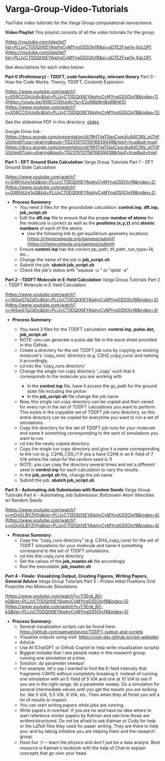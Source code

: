 # Varga-Group-Video-Tutorials

YouTube video tutorials for the Varga Group computational nanoscience.

**Video Playlist** This playlist consists of all the video tutorials for the group:

[https://youtube.com/playlist?list=PLlJvCT0DQtXtEYAiphyCyMYngGS5Olvf8&si=aD7E2Fxw1x-XgLOP](https://youtube.com/playlist?list=PLlJvCT0DQtXtEYAiphyCyMYngGS5Olvf8&si=aD7E2Fxw1x-XgLOP)

See descriptions for each video below:

**Part 0 (Preliminary) - TDDFT, code functionality, relevant theory** Part 0 - How the Code Works: Theory, TDDFT, Coulomb Explosion

[https://www.youtube.com/watch?v=X59CCGhUo6c&list=PLlJvCT0DQtXtEYAiphyCyMYngGS5Olvf8&index=1]([https://youtu.be/X59CCGhUo6c?si=E2uN6b9mBx6BlnK5](https://www.youtube.com/watch?v=X59CCGhUo6c&list=PLlJvCT0DQtXtEYAiphyCyMYngGS5Olvf8&index=1))

See the slideshow PDF in this directory: [slides](coulomb-explosion\code-TDDFT.pdf).

Google Drive link: [https://docs.google.com/presentation/d/19HTjieT0qxCsgcAu84CfAV_ptTHfUIzl/edit?usp=sharing&ouid=115231511215616639438&rtpof=true&sd=true](https://docs.google.com/presentation/d/19HTjieT0qxCsgcAu84CfAV_ptTHfUIzl/edit?usp=sharing&ouid=115231511215616639438&rtpof=true&sd=true)

**Part 1 - DFT Ground State Calculation** Varga Group Tutorials Part 1 - DFT Ground State Calculation

[https://www.youtube.com/watch?v=GX6hVJre1oQ&list=PLlJvCT0DQtXtEYAiphyCyMYngGS5Olvf8&index=2](https://www.youtube.com/watch?v=GX6hVJre1oQ&list=PLlJvCT0DQtXtEYAiphyCyMYngGS5Olvf8&index=2)

- **Process Summary**:
  - You need 3 files for the groundstate calculation: **control.inp, dft.inp, job_script.sh**
  - Edit the **dft.inp** file to ensure that the proper **number of atoms** for the molecule is correct as well as the **positions (x,y,z)** and **atomic numbers** of each of the atoms.
    - Use the following link to get equilibrium geometry locations: [https://chemcompute.org/gamess/submit](https://chemcompute.org/gamess/submit)
  - Ensure **control.inp** has the correct pp_path, bf_path, run_type=14, etc...
  - Change the name of the job in **job_script.sh**
  - Submit the job: **sbatch job_script.sh**
  - Check the job's status with "squeue -u <username>" or "qstat -a"

**Part 2 - TDDFT Molecule in E-field Calculation** Varga Group Tutorials Part 2 - TDDFT Molecule in E-field Calculation

[https://www.youtube.com/watch?v=1A5wG7g2dOc&list=PLlJvCT0DQtXtEYAiphyCyMYngGS5Olvf8&index=3](https://www.youtube.com/watch?v=1A5wG7g2dOc&list=PLlJvCT0DQtXtEYAiphyCyMYngGS5Olvf8&index=3)

- **Process Summary**:

  - You need 3 files for the TDDFT calculation: **control.inp, pulse.dat, job_script.sh**
  - NOTE: you can generate a pulse.dat file in the excel sheet provided in this GitHub.
  - Create a directory for the set TDDFT job runs by copying an existing molecule's 'copy_runs' directory (e.g. C2H2_copy_runs) and naming it accordingly.
  - cd into the 'copy_runs directory'
  - Change the single run copy directory '<molecule-name>\_copy' such that it corresponds to the molecule you are working with
    - In the **control.inp** file, have it access the gs_path for the ground state file including the proton
    - In the **job_script.sh** file change the job name
  - Now, this single run copy directory can be copied and then varied for every run in the set of TDDFT calculations you want to perform. This exists in the copyable set of TDDFT job runs directory, so this entire directory can be copied for everytime you want to run a set of simulations.
  - Copy the directory for the set of TDDFT job runs for your molecule and name it something corresponding to the sent of simulations you want to run.
  - cd into the newly copied directory.
  - Copy the single run copy directory and give it a name corresponding to the run (e.g. C2H6_7_00_r1 if you a have C2H6 in an E-field of 7 V/A where the value for the random seed is 1)
  - NOTE: you can copy the directory several times and set a different seed in **control.inp** for each calculation to vary the results.
  - In the **job_script.sh** file, change the job name
  - Submit the job: **sbatch job_script.sh**

**Part 3 - Automating Job Submission with Random Seeds** Varga Group Tutorials Part 4 - Automating Job Submission: Boltzmann Atom Velocities w/ Random Seeds

[https://www.youtube.com/watch?v=mDvGLBYZH1g&list=PLlJvCT0DQtXtEYAiphyCyMYngGS5Olvf8&index=4](https://www.youtube.com/watch?v=mDvGLBYZH1g&list=PLlJvCT0DQtXtEYAiphyCyMYngGS5Olvf8&index=4)

- **Process Summary**:
  - Copy the "copy_runs directory" (e.g. C2H4_copy_runs) for the set of TDDFT simulations for your molecule and name it something correspond to the set of TDDFT simulations.
  - cd into this copy_runs directory
  - Set the values of the **job_master.sh** file accordingly
  - Run the executable: **job_master.sh**

**Part 4 - Finale: Visualizing Output, Creating Figures, Writing Papers, General Advice** Varga Group Tutorials Part 5 - Proton Initial Positions Grid Projectile into Molecule Simulations

[https://www.youtube.com/watch?v=Y3Enk_8G-kQ&list=PLlJvCT0DQtXtEYAiphyCyMYngGS5Olvf8&index=5](https://www.youtube.com/watch?v=Y3Enk_8G-kQ&list=PLlJvCT0DQtXtEYAiphyCyMYngGS5Olvf8&index=5)

- **Process Summary**:
  - Several visualization scripts can be found here: https://github.com/samuelstaylor/TDDFT-output-and-scripts
  - Visualize outputs using visit: https://visit-dav.github.io/visit-website/
  - Advice:
  - Use AI (ChatGPT or Github Copilot to help write visualization scripts)
  - Biggest mistake that I see people make in this research group: running one simulation at a time.
  - Solution: do parameter sweeps!
  - For example, let's say I wanted to find the E-field intensity that fragments C4H10 without completely breaking it. Instead of running one simulation with an E-field of 5 V/A and one at 10 V/A to see if you are in the right range, do a parameter sweep. Do a simulation for several intermediate values until you get the results you are looking for. like 5 V/A, 5.5 V/A, 6 V/A, etc. Then when they all finish you will a lot of results to inspect.
  - You can start writing papers while jobs are running.
  - Write papers in overleaf. If you are no and have no idea where to start reference similar papers by Kalman and see how those are written/structured. Do not be afraid to ask Kalman or Cody for help or the LaTeX files they used for paper writing. They are there to help you: and by taking initiative you are helping them and the research group.
  - Have fun ツ-- learn the physics and don't just be a data analyst. Best resource is Kalman's textbook with the help of Chat to explain concepts that go over your head.
